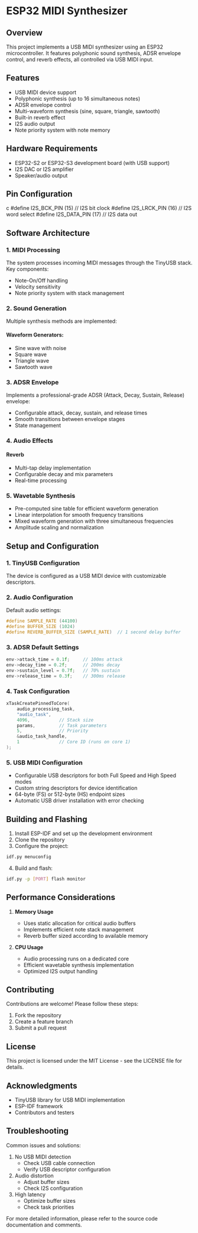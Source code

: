 # ESP32 MIDI Synthesizer

## Overview
This project implements a USB MIDI synthesizer using an ESP32 microcontroller. It features polyphonic sound synthesis, ADSR envelope control, and reverb effects, all controlled via USB MIDI input.

## Features
- USB MIDI device support
- Polyphonic synthesis (up to 16 simultaneous notes)
- ADSR envelope control
- Multi-waveform synthesis (sine, square, triangle, sawtooth)
- Built-in reverb effect
- I2S audio output
- Note priority system with note memory

## Hardware Requirements
- ESP32-S2 or ESP32-S3 development board (with USB support)
- I2S DAC or I2S amplifier
- Speaker/audio output

## Pin Configuration
c
#define I2S_BCK_PIN (15) // I2S bit clock
#define I2S_LRCK_PIN (16) // I2S word select
#define I2S_DATA_PIN (17) // I2S data out

## Software Architecture

### 1. MIDI Processing
The system processes incoming MIDI messages through the TinyUSB stack. Key components:
- Note-On/Off handling
- Velocity sensitivity
- Note priority system with stack management

### 2. Sound Generation
Multiple synthesis methods are implemented:

#### Waveform Generators:
- Sine wave with noise
- Square wave
- Triangle wave
- Sawtooth wave

### 3. ADSR Envelope
Implements a professional-grade ADSR (Attack, Decay, Sustain, Release) envelope:
- Configurable attack, decay, sustain, and release times
- Smooth transitions between envelope stages
- State management

### 4. Audio Effects
#### Reverb
- Multi-tap delay implementation
- Configurable decay and mix parameters
- Real-time processing

### 5. Wavetable Synthesis
- Pre-computed sine table for efficient waveform generation
- Linear interpolation for smooth frequency transitions
- Mixed waveform generation with three simultaneous frequencies
- Amplitude scaling and normalization

## Setup and Configuration

### 1. TinyUSB Configuration
The device is configured as a USB MIDI device with customizable descriptors.

### 2. Audio Configuration
Default audio settings:

```c
#define SAMPLE_RATE (44100)
#define BUFFER_SIZE (1024)
#define REVERB_BUFFER_SIZE (SAMPLE_RATE)  // 1 second delay buffer
```

### 3. ADSR Default Settings
```c
env->attack_time = 0.1f;     // 100ms attack
env->decay_time = 0.2f;      // 200ms decay
env->sustain_level = 0.7f;   // 70% sustain
env->release_time = 0.3f;    // 300ms release
```

### 4. Task Configuration
```c
xTaskCreatePinnedToCore(
    audio_processing_task,
    "audio_task",
    4096,           // Stack size
    params,         // Task parameters
    5,              // Priority
    &audio_task_handle,
    1               // Core ID (runs on core 1)
);
```

### 5. USB MIDI Configuration
- Configurable USB descriptors for both Full Speed and High Speed modes
- Custom string descriptors for device identification
- 64-byte (FS) or 512-byte (HS) endpoint sizes
- Automatic USB driver installation with error checking

## Building and Flashing

1. Install ESP-IDF and set up the development environment
2. Clone the repository
3. Configure the project:
```bash
idf.py menuconfig
```

4. Build and flash:
```bash
idf.py -p [PORT] flash monitor
```

## Performance Considerations

1. **Memory Usage**
   - Uses static allocation for critical audio buffers
   - Implements efficient note stack management
   - Reverb buffer sized according to available memory

2. **CPU Usage**
   - Audio processing runs on a dedicated core
   - Efficient wavetable synthesis implementation
   - Optimized I2S output handling

## Contributing
Contributions are welcome! Please follow these steps:
1. Fork the repository
2. Create a feature branch
3. Submit a pull request

## License
This project is licensed under the MIT License - see the LICENSE file for details.

## Acknowledgments
- TinyUSB library for USB MIDI implementation
- ESP-IDF framework
- Contributors and testers

## Troubleshooting
Common issues and solutions:
1. No USB MIDI detection
   - Check USB cable connection
   - Verify USB descriptor configuration
2. Audio distortion
   - Adjust buffer sizes
   - Check I2S configuration
3. High latency
   - Optimize buffer sizes
   - Check task priorities

For more detailed information, please refer to the source code documentation and comments.
